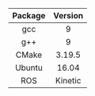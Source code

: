 | Package | Version |
|:-------:|:-------:|
|   gcc   |    9    |
|   g++   |    9    |
|  CMake  |  3.19.5 |
|  Ubuntu |  16.04  |
|   ROS   | Kinetic |
